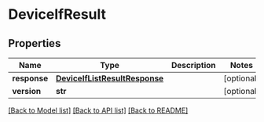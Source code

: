 # DeviceIfResult

## Properties
Name | Type | Description | Notes
------------ | ------------- | ------------- | -------------
**response** | [**DeviceIfListResultResponse**](DeviceIfListResultResponse.md) |  | [optional] 
**version** | **str** |  | [optional] 

[[Back to Model list]](../README.md#documentation-for-models) [[Back to API list]](../README.md#documentation-for-api-endpoints) [[Back to README]](../README.md)



